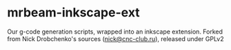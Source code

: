 mrbeam-inkscape-ext
===================

Our g-code generation scripts, wrapped into an inkscape extension. Forked from Nick Drobchenko's sources (nick@cnc-club.ru), released under GPLv2
